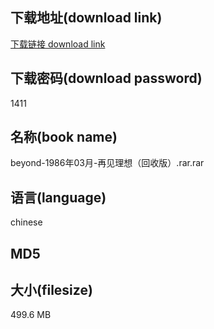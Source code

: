## 下载地址(download link)
[下载链接 download link](https://tutu365.netlify.app/?s=beyond-1986%E5%B9%B403%E6%9C%88-%E5%86%8D%E8%A7%81%E7%90%86%E6%83%B3%EF%BC%88%E5%9B%9E%E6%94%B6%E7%89%88%EF%BC%89.rar)

## 下载密码(download password)
1411

## 名称(book name)
beyond-1986年03月-再见理想（回收版）.rar.rar

## 语言(language)
chinese

## MD5


## 大小(filesize)
499.6 MB
